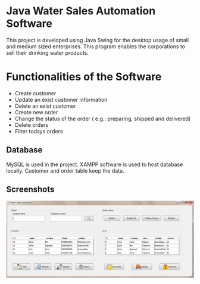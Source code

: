 # Java Water Sales Automation Software

This project is developed using Java Swing for the desktop usage of small and medium sized enterprises. This program enables the corporations to sell their drinking water products. 


# Functionalities of the Software
- Create customer
- Update an exist customer information
- Delete an exist customer
- Create new order
- Change the status of the order ( e.g.: preparing, shipped and delivered)
- Delete orders
- Filter todays orders


## Database

MySQL is used in the project. XAMPP software is used to host database locally. 
Customer and order table keep the data.

## Screenshots

![alt text](https://github.com/sinem-sasmazel/java_water_sales_automation/blob/master/screenshots/mainFrame.png)


